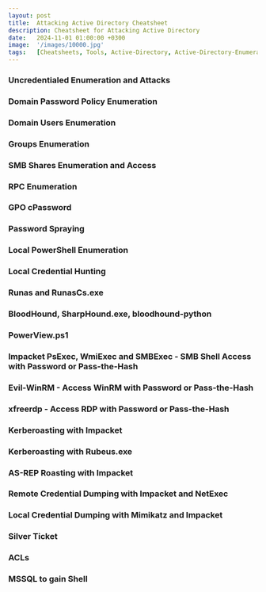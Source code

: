 ```yaml
---
layout: post
title:  Attacking Active Directory Cheatsheet
description: Cheatsheet for Attacking Active Directory
date:   2024-11-01 01:00:00 +0300
image:  '/images/10000.jpg'
tags:   [Cheatsheets, Tools, Active-Directory, Active-Directory-Enumeration, SMB, Kerberoasting, AS-REP-Roasting, DCSync, Silver-Ticket, ACLs, MSSQL, Credential-Dumping, Credential-Hunting]
---
```


### Uncredentialed Enumeration and Attacks

### Domain Password Policy Enumeration

### Domain Users Enumeration

### Groups Enumeration

### SMB Shares Enumeration and Access

### RPC Enumeration

### GPO cPassword

### Password Spraying

### Local PowerShell Enumeration

### Local Credential Hunting

### Runas and RunasCs.exe

### BloodHound, SharpHound.exe, bloodhound-python

### PowerView.ps1

### Impacket PsExec, WmiExec and SMBExec - SMB Shell Access with Password or Pass-the-Hash

### Evil-WinRM - Access WinRM with Password or Pass-the-Hash

### xfreerdp - Access RDP with Password or Pass-the-Hash

### Kerberoasting with Impacket

### Kerberoasting with Rubeus.exe

### AS-REP Roasting with Impacket

### Remote Credential Dumping with Impacket and NetExec

### Local Credential Dumping with Mimikatz and Impacket

### Silver Ticket

### ACLs

### MSSQL to gain Shell